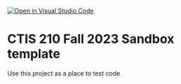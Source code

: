 [![Open in Visual Studio Code](https://classroom.github.com/assets/open-in-vscode-718a45dd9cf7e7f842a935f5ebbe5719a5e09af4491e668f4dbf3b35d5cca122.svg)](https://classroom.github.com/online_ide?assignment_repo_id=11762893&assignment_repo_type=AssignmentRepo)
# CTIS 210 Fall 2023 Sandbox template

Use this project as a place to test code
